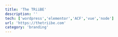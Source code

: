 ```yaml
---
title: 'The TRiiBE'
description: ''
tech: ['wordpress','elementor','ACF','vue','node']
url: 'https://thetriibe.com'
category: 'branding'
---
```


